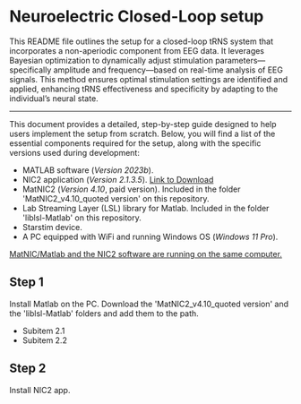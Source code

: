 # Neuroelectric Closed-Loop setup
This README file outlines the setup for a closed-loop tRNS system that incorporates a non-aperiodic component from EEG data. It leverages Bayesian optimization to dynamically adjust stimulation parameters—specifically amplitude and frequency—based on real-time analysis of EEG signals. This method ensures optimal stimulation settings are identified and applied, enhancing tRNS effectiveness and specificity by adapting to the individual’s neural state.
___
This document provides a detailed, step-by-step guide designed to help users implement the setup from scratch.
Below, you will find a list of the essential components required for the setup, along with the specific versions used during development:

* MATLAB software (*Version 2023b*).
* NIC2 application (*Version 2.1.3.5*). [Link to Download](https://www.neuroelectrics.com/resources/software)
* MatNIC2 (*Version 4.10*, paid version). Included in the folder 'MatNIC2_v4.10_quoted version' on this repository.
* Lab Streaming Layer (LSL) library for Matlab. Included in the folder 'liblsl-Matlab' on this repository. 
* Starstim device.
* A PC equipped with WiFi and running Windows OS (*Windows 11 Pro*).

<u> MatNIC/Matlab and the NIC2 software are running on the same computer. </u>

## Step 1

Install Matlab on the PC.
Download the 'MatNIC2_v4.10_quoted version' and the 'liblsl-Matlab' folders and add them to the path.

  * Subitem 2.1
  * Subitem 2.2
    
## Step 2

Install NIC2 app.







